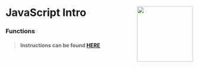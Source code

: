 # JavaScript Intro <img align="right" src="https://github.com/Learning-Fuze/prototypes_C10.17/blob/assets/assets/images/logos/LF_LOGO.png?raw=true" width="150">
### Functions

>#### Instructions can be found <a href="http://learning-fuze.github.io/prototypes_C10.17/#/JS-Functions" target="_blank">HERE</a>